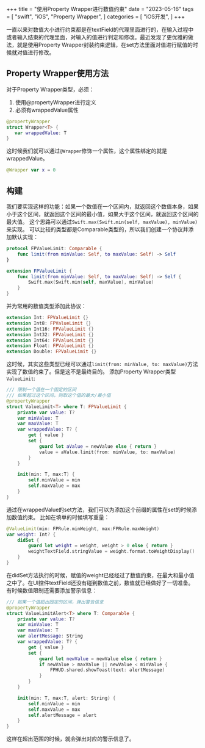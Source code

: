 +++
title = "使用Property Wrapper进行数值约束"
date = "2023-05-16"
tags = [
    "swift",
    "iOS",
    "Property Wrapper",
]
categories = [
    "iOS开发",
]
+++

一直以来对数值大小进行约束都是在textField的代理里面进行的，在输入过程中或者输入结束的代理里面，对输入的值进行判定和修改。最近发现了更优雅的做法，就是使用Property Wrapper封装约束逻辑，在set方法里面对值进行赋值的时候就对值进行修改。
## Property Wrapper使用方法
对于Property Wrapper类型，必须：
1. 使用@propertyWrapper进行定义
2. 必须有wrappedValue属性
``` swift
@propertyWrapper
struct Wrapper<T> {
   var wrappedValue: T
}
```
这时候我们就可以通过`@Wrapper`修饰一个属性，这个属性绑定的就是wrappedValue。
``` swift
@Wrapper var x = 0
```
## 构建
我们要实现这样的功能：如果一个数值在一个区间内，就返回这个数值本身，如果小于这个区间，就返回这个区间的最小值，如果大于这个区间，就返回这个区间的最大值。
这个思路可以通过`Swift.max(Swift.min(self, maxValue), minValue)`来实现。
可以比较的类型都是Comparable类型的，所以我们创建一个协议并添加默认实现：
``` swift
protocol FPValueLimit: Comparable {
    func limit(from minValue: Self, to maxValue: Self) -> Self
}

extension FPValueLimit {
    func limit(from minValue: Self, to maxValue: Self) -> Self {
        Swift.max(Swift.min(self, maxValue), minValue)
    }
}
```
并为常用的数值类型添加此协议：
``` swift
extension Int: FPValueLimit {}
extension Int8: FPValueLimit {}
extension Int16: FPValueLimit {}
extension Int32: FPValueLimit {}
extension Int64: FPValueLimit {}
extension Float: FPValueLimit {}
extension Double: FPValueLimit {}
```
这时候，其实这些类型已经可以通过`limit(from: minValue, to: maxValue)`方法实现了数值约束了。但是这不是最终目的。
添加Property Wrapper类型`ValueLimit`:
``` swift
/// 限制一个值在一个固定的区间
/// 如果超过这个区间，则取这个值的最大/最小值
@propertyWrapper
struct ValueLimit<T> where T: FPValueLimit {
    private var value: T?
    var minValue: T
    var maxValue: T
    var wrappedValue: T? {
        get { value }
        set {
            guard let aValue = newValue else { return }
            value = aValue.limit(from: minValue, to: maxValue)
        }
    }

    init(min: T, max:T) {
        self.minValue = min
        self.maxValue = max
    }
}
```
通过在wrappedValue的set方法，我们可以为添加这个前缀的属性在set的时候添加数值约束。
比如在填单的时候填写重量：
``` swift
@ValueLimit(min: FPRule.minWeight, max:FPRule.maxWeight)
var weight: Int? {
    didSet {
        guard let weight = weight, weight > 0 else { return }
        weightTextField.stringValue = weight.format.toWeightDisplay()
    }
}
```
在didSet方法执行的时候，赋值的weight已经经过了数值约束，在最大和最小值之中了。在UI控件textField还没有碰到数值之前，数值就已经做好了一切准备。
有时候数值限制还需要添加警示信息：
``` swift
/// 如果一个值超出固定的区间，弹出警告信息
@propertyWrapper
struct ValueLimitAlert<T> where T: Comparable {
    private var value: T?
    var minValue: T
    var maxValue: T
    var alertMessage: String
    var wrappedValue: T? {
        get { value }
        set {
            guard let newValue = newValue else { return }
            if newValue > maxValue || newValue < minValue {
                FPHUD.shared.showToast(text: alertMessage)
            }
        }
    }

    init(min: T, max:T, alert: String) {
        self.minValue = min
        self.maxValue = max
        self.alertMessage = alert
    }
}
```
这样在超出范围的时候，就会弹出对应的警示信息了。
